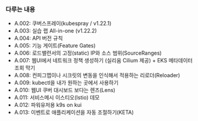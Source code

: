 ### 다루는 내용 
- A.002: 쿠버스프레이(kubespray / v1.22.1)
- A.003: 실습 랩 All-in-one (v1.22.2)
- A.004: API 버전 규칙
- A.005: 기능 게이트(Feature Gates)
- A.006: 로드밸런서의 고정(static) IP와 소스 범위(SourceRanges)
- A.007: 웹UI에서 네트워크 정책 생성하기 (실리움 Cilium 제공) + EKS 메타데이터 조회 막기
- A.008: 컨피그맵이나 시크릿의 변동을 인식해서 적용하는 리로더(Reloader)
- A.009: kubectl을 내가 원하는 곳에서 사용하기 
- A.010: 웹UI 쿠버 대시보드 보다는 렌즈(Lens)
- A.011: 서비스메시 이스티오(Istio) 데모 
- A.012: 파워유저용 k9s on kui
- A.013: 이벤트로 애플리케이션을 자동 조절하기(KETA)
